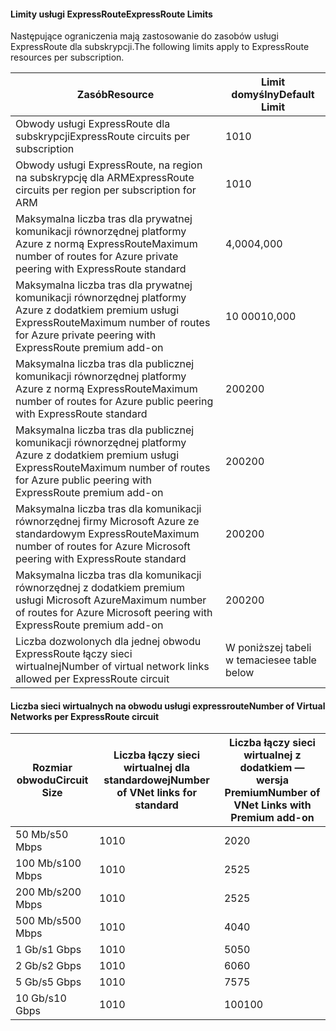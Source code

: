 #### <a name="expressroute-limits"></a><span data-ttu-id="39142-101">Limity usługi ExpressRoute</span><span class="sxs-lookup"><span data-stu-id="39142-101">ExpressRoute Limits</span></span>
<span data-ttu-id="39142-102">Następujące ograniczenia mają zastosowanie do zasobów usługi ExpressRoute dla subskrypcji.</span><span class="sxs-lookup"><span data-stu-id="39142-102">The following limits apply to ExpressRoute resources per subscription.</span></span>

| <span data-ttu-id="39142-103">Zasób</span><span class="sxs-lookup"><span data-stu-id="39142-103">Resource</span></span> | <span data-ttu-id="39142-104">Limit domyślny</span><span class="sxs-lookup"><span data-stu-id="39142-104">Default Limit</span></span> |
| --- | --- |
| <span data-ttu-id="39142-105">Obwody usługi ExpressRoute dla subskrypcji</span><span class="sxs-lookup"><span data-stu-id="39142-105">ExpressRoute circuits per subscription</span></span> |<span data-ttu-id="39142-106">10</span><span class="sxs-lookup"><span data-stu-id="39142-106">10</span></span> |
| <span data-ttu-id="39142-107">Obwody usługi ExpressRoute, na region na subskrypcję dla ARM</span><span class="sxs-lookup"><span data-stu-id="39142-107">ExpressRoute circuits per region per subscription for ARM</span></span> |<span data-ttu-id="39142-108">10</span><span class="sxs-lookup"><span data-stu-id="39142-108">10</span></span> |
| <span data-ttu-id="39142-109">Maksymalna liczba tras dla prywatnej komunikacji równorzędnej platformy Azure z normą ExpressRoute</span><span class="sxs-lookup"><span data-stu-id="39142-109">Maximum number of routes for Azure private peering with ExpressRoute standard</span></span> |<span data-ttu-id="39142-110">4,000</span><span class="sxs-lookup"><span data-stu-id="39142-110">4,000</span></span> |
| <span data-ttu-id="39142-111">Maksymalna liczba tras dla prywatnej komunikacji równorzędnej platformy Azure z dodatkiem premium usługi ExpressRoute</span><span class="sxs-lookup"><span data-stu-id="39142-111">Maximum number of routes for Azure private peering with ExpressRoute premium add-on</span></span> |<span data-ttu-id="39142-112">10 000</span><span class="sxs-lookup"><span data-stu-id="39142-112">10,000</span></span> |
| <span data-ttu-id="39142-113">Maksymalna liczba tras dla publicznej komunikacji równorzędnej platformy Azure z normą ExpressRoute</span><span class="sxs-lookup"><span data-stu-id="39142-113">Maximum number of routes for Azure public peering with ExpressRoute standard</span></span> |<span data-ttu-id="39142-114">200</span><span class="sxs-lookup"><span data-stu-id="39142-114">200</span></span> |
| <span data-ttu-id="39142-115">Maksymalna liczba tras dla publicznej komunikacji równorzędnej platformy Azure z dodatkiem premium usługi ExpressRoute</span><span class="sxs-lookup"><span data-stu-id="39142-115">Maximum number of routes for Azure public peering with ExpressRoute premium add-on</span></span> |<span data-ttu-id="39142-116">200</span><span class="sxs-lookup"><span data-stu-id="39142-116">200</span></span> |
| <span data-ttu-id="39142-117">Maksymalna liczba tras dla komunikacji równorzędnej firmy Microsoft Azure ze standardowym ExpressRoute</span><span class="sxs-lookup"><span data-stu-id="39142-117">Maximum number of routes for Azure Microsoft peering with ExpressRoute standard</span></span> |<span data-ttu-id="39142-118">200</span><span class="sxs-lookup"><span data-stu-id="39142-118">200</span></span> |
| <span data-ttu-id="39142-119">Maksymalna liczba tras dla komunikacji równorzędnej z dodatkiem premium usługi Microsoft Azure</span><span class="sxs-lookup"><span data-stu-id="39142-119">Maximum number of routes for Azure Microsoft peering with ExpressRoute premium add-on</span></span> |<span data-ttu-id="39142-120">200</span><span class="sxs-lookup"><span data-stu-id="39142-120">200</span></span> |
| <span data-ttu-id="39142-121">Liczba dozwolonych dla jednej obwodu ExpressRoute łączy sieci wirtualnej</span><span class="sxs-lookup"><span data-stu-id="39142-121">Number of virtual network links allowed per ExpressRoute circuit</span></span> |<span data-ttu-id="39142-122">W poniższej tabeli w temacie</span><span class="sxs-lookup"><span data-stu-id="39142-122">see table below</span></span> |

#### <a name="number-of-virtual-networks-per-expressroute-circuit"></a><span data-ttu-id="39142-123">Liczba sieci wirtualnych na obwodu usługi expressroute</span><span class="sxs-lookup"><span data-stu-id="39142-123">Number of Virtual Networks per ExpressRoute circuit</span></span>
| <span data-ttu-id="39142-124">**Rozmiar obwodu**</span><span class="sxs-lookup"><span data-stu-id="39142-124">**Circuit Size**</span></span> | <span data-ttu-id="39142-125">**Liczba łączy sieci wirtualnej dla standardowej**</span><span class="sxs-lookup"><span data-stu-id="39142-125">**Number of VNet links for standard**</span></span> | <span data-ttu-id="39142-126">**Liczba łączy sieci wirtualnej z dodatkiem — wersja Premium**</span><span class="sxs-lookup"><span data-stu-id="39142-126">**Number of VNet Links with Premium add-on**</span></span> |
| --- | --- | --- |
| <span data-ttu-id="39142-127">50 Mb/s</span><span class="sxs-lookup"><span data-stu-id="39142-127">50 Mbps</span></span> |<span data-ttu-id="39142-128">10</span><span class="sxs-lookup"><span data-stu-id="39142-128">10</span></span> |<span data-ttu-id="39142-129">20</span><span class="sxs-lookup"><span data-stu-id="39142-129">20</span></span> |
| <span data-ttu-id="39142-130">100 Mb/s</span><span class="sxs-lookup"><span data-stu-id="39142-130">100 Mbps</span></span> |<span data-ttu-id="39142-131">10</span><span class="sxs-lookup"><span data-stu-id="39142-131">10</span></span> |<span data-ttu-id="39142-132">25</span><span class="sxs-lookup"><span data-stu-id="39142-132">25</span></span> |
| <span data-ttu-id="39142-133">200 Mb/s</span><span class="sxs-lookup"><span data-stu-id="39142-133">200 Mbps</span></span> |<span data-ttu-id="39142-134">10</span><span class="sxs-lookup"><span data-stu-id="39142-134">10</span></span> |<span data-ttu-id="39142-135">25</span><span class="sxs-lookup"><span data-stu-id="39142-135">25</span></span> |
| <span data-ttu-id="39142-136">500 Mb/s</span><span class="sxs-lookup"><span data-stu-id="39142-136">500 Mbps</span></span> |<span data-ttu-id="39142-137">10</span><span class="sxs-lookup"><span data-stu-id="39142-137">10</span></span> |<span data-ttu-id="39142-138">40</span><span class="sxs-lookup"><span data-stu-id="39142-138">40</span></span> |
| <span data-ttu-id="39142-139">1 Gb/s</span><span class="sxs-lookup"><span data-stu-id="39142-139">1 Gbps</span></span> |<span data-ttu-id="39142-140">10</span><span class="sxs-lookup"><span data-stu-id="39142-140">10</span></span> |<span data-ttu-id="39142-141">50</span><span class="sxs-lookup"><span data-stu-id="39142-141">50</span></span> |
| <span data-ttu-id="39142-142">2 Gb/s</span><span class="sxs-lookup"><span data-stu-id="39142-142">2 Gbps</span></span> |<span data-ttu-id="39142-143">10</span><span class="sxs-lookup"><span data-stu-id="39142-143">10</span></span> |<span data-ttu-id="39142-144">60</span><span class="sxs-lookup"><span data-stu-id="39142-144">60</span></span> |
| <span data-ttu-id="39142-145">5 Gb/s</span><span class="sxs-lookup"><span data-stu-id="39142-145">5 Gbps</span></span> |<span data-ttu-id="39142-146">10</span><span class="sxs-lookup"><span data-stu-id="39142-146">10</span></span> |<span data-ttu-id="39142-147">75</span><span class="sxs-lookup"><span data-stu-id="39142-147">75</span></span> |
| <span data-ttu-id="39142-148">10 Gb/s</span><span class="sxs-lookup"><span data-stu-id="39142-148">10 Gbps</span></span> |<span data-ttu-id="39142-149">10</span><span class="sxs-lookup"><span data-stu-id="39142-149">10</span></span> |<span data-ttu-id="39142-150">100</span><span class="sxs-lookup"><span data-stu-id="39142-150">100</span></span> |

